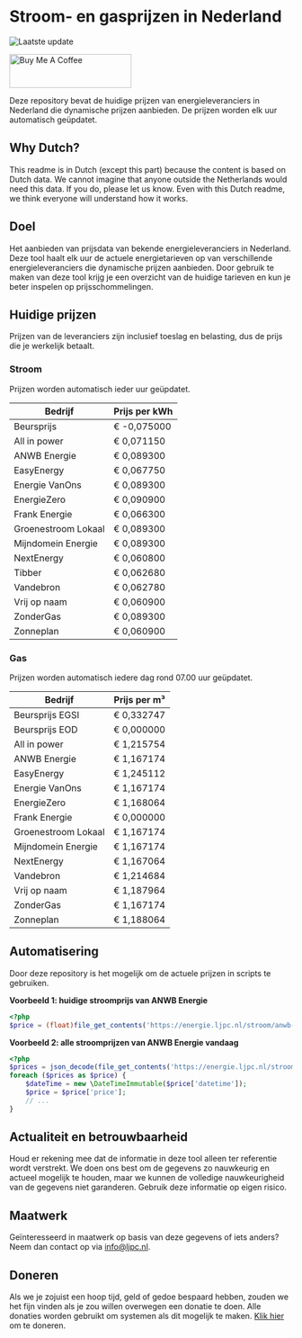 # Stroom- en gasprijzen in Nederland

![Laatste update](https://img.shields.io/badge/laatste%20update-2024--06--02%2014%3A00%20CET-brightgreen)

<a href="https://www.buymeacoffee.com/Lars-" target="_blank"><img src="https://cdn.buymeacoffee.com/buttons/v2/default-orange.png" alt="Buy Me A Coffee" height="60" style="height: 60px !important;width: 217px !important;" ></a>

Deze repository bevat de huidige prijzen van energieleveranciers in Nederland die dynamische prijzen aanbieden. De prijzen worden elk uur automatisch geüpdatet.

## Why Dutch?

This readme is in Dutch (except this part) because the content is based on Dutch data. We cannot imagine that anyone outside the Netherlands would need this data. If you do, please let us know. Even with this Dutch readme, we think
everyone will understand how it works.

## Doel

Het aanbieden van prijsdata van bekende energieleveranciers in Nederland. Deze tool haalt elk uur de actuele energietarieven op van verschillende energieleveranciers die dynamische prijzen aanbieden. Door gebruik te maken van deze tool
krijg je een overzicht van de huidige tarieven en kun je beter inspelen op prijsschommelingen.

## Huidige prijzen

Prijzen van de leveranciers zijn inclusief toeslag en belasting, dus de prijs die je werkelijk betaalt.

### Stroom

Prijzen worden automatisch ieder uur geüpdatet.

 Bedrijf | Prijs per kWh 
---------|---------------
Beursprijs | € -0,075000
All in power | € 0,071150
ANWB Energie | € 0,089300
EasyEnergy | € 0,067750
Energie VanOns | € 0,089300
EnergieZero | € 0,090900
Frank Energie | € 0,066300
Groenestroom Lokaal | € 0,089300
Mijndomein Energie | € 0,089300
NextEnergy | € 0,060800
Tibber | € 0,062680
Vandebron | € 0,062780
Vrij op naam | € 0,060900
ZonderGas | € 0,089300
Zonneplan | € 0,060900


### Gas

Prijzen worden automatisch iedere dag rond 07.00 uur geüpdatet.

 Bedrijf | Prijs per m³ 
---------|--------------
Beursprijs EGSI | € 0,332747
Beursprijs EOD | € 0,000000
All in power | € 1,215754
ANWB Energie | € 1,167174
EasyEnergy | € 1,245112
Energie VanOns | € 1,167174
EnergieZero | € 1,168064
Frank Energie | € 0,000000
Groenestroom Lokaal | € 1,167174
Mijndomein Energie | € 1,167174
NextEnergy | € 1,167064
Vandebron | € 1,214684
Vrij op naam | € 1,187964
ZonderGas | € 1,167174
Zonneplan | € 1,188064


## Automatisering

Door deze repository is het mogelijk om de actuele prijzen in scripts te gebruiken.

**Voorbeeld 1: huidige stroomprijs van ANWB Energie**

```php
<?php
$price = (float)file_get_contents('https://energie.ljpc.nl/stroom/anwb-energie-nu.txt');

```

**Voorbeeld 2: alle stroomprijzen van ANWB Energie vandaag**

```php
<?php
$prices = json_decode(file_get_contents('https://energie.ljpc.nl/stroom/all-in-power-vandaag.json'),true);
foreach ($prices as $price) {
    $dateTime = new \DateTimeImmutable($price['datetime']);
    $price = $price['price'];
    // ...
}
```

## Actualiteit en betrouwbaarheid

Houd er rekening mee dat de informatie in deze tool alleen ter referentie wordt verstrekt. We doen ons best om de gegevens zo nauwkeurig en actueel mogelijk te houden, maar we kunnen de volledige nauwkeurigheid van de gegevens niet
garanderen. Gebruik deze informatie op eigen risico.

## Maatwerk

Geïnteresseerd in maatwerk op basis van deze gegevens of iets anders? Neem dan contact op
via [info@ljpc.nl](mailto:info@ljpc.nl?subject=Energie%20prijzen).

## Doneren

Als we je zojuist een hoop tijd, geld of gedoe bespaard hebben, zouden we het fijn vinden als je zou willen overwegen een
donatie te doen. Alle donaties worden gebruikt om systemen als dit mogelijk te
maken. [Klik hier](https://www.buymeacoffee.com/Lars-) om te doneren.
